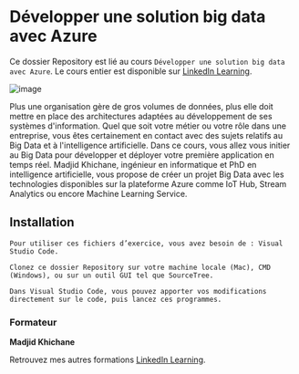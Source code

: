 # Développer une solution big data avec Azure

Ce dossier Repository est lié au cours `Développer une solution big data avec Azure`. Le cours entier est disponible sur [LinkedIn Learning][lil-course-url].

![image](https://user-images.githubusercontent.com/61017085/178546429-229e744c-8586-4538-b8b7-e237adb0136b.png) 

Plus une organisation gère de gros volumes de données, plus elle doit mettre en place des architectures adaptées au développement de ses systèmes d'information. Quel que soit votre métier ou votre rôle dans une entreprise, vous êtes certainement en contact avec des sujets relatifs au Big Data et à l'intelligence artificielle. Dans ce cours, vous allez vous initier au Big Data pour développer et déployer votre première application en temps réel. Madjid Khichane, ingénieur en informatique et PhD en intelligence artificielle, vous propose de créer un projet Big Data avec les technologies disponibles sur la plateforme Azure comme IoT Hub, Stream Analytics ou encore Machine Learning Service.

## Installation

    Pour utiliser ces fichiers d’exercice, vous avez besoin de : Visual Studio Code.
    
    Clonez ce dossier Repository sur votre machine locale (Mac), CMD (Windows), ou sur un outil GUI tel que SourceTree. 
    
    Dans Visual Studio Code, vous pouvez apporter vos modifications directement sur le code, puis lancez ces programmes.

### Formateur

**Madjid Khichane** 

Retrouvez mes autres formations [LinkedIn Learning][lil-URL-trainer].

[lil-course-url]: https://www.linkedin.com/learning/developper-une-solution-big-data-avec-azure
[lil-thumbnail-url]: https://media-exp1.licdn.com/dms/image/C4E0DAQHi3GK5grh_Yw/learning-public-crop_675_1200/0/1645186317382?e=1646125200&v=beta&t=eQEDB1hVLhdlWq-YXdmvLbDagEOXrHGc4G1u-HDC9eA
[lil-URL-trainer]: https://www.linkedin.com/learning/instructors/madjid-khichane
